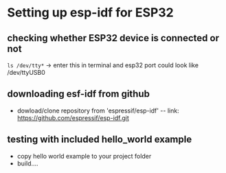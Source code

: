 # Setting up esp-idf for ESP32

## checking whether ESP32 device is connected or not
  `ls /dev/tty*` -> enter this in terminal and esp32 port could look like /dev/ttyUSB0
  
 ## downloading esf-idf from github
  * dowload/clone repository from 'espressif/esp-idf' -- link: https://github.com/espressif/esp-idf.git
  
 ## testing with included hello_world example
  * copy hello world example to your project folder
  * build....
